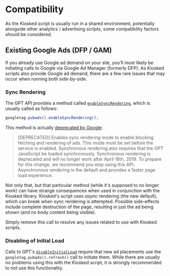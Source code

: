 # Compatibility

As the Kiosked script is usually run in a shared environment, potentially alongside other analytics / advertising scripts, some compatibility factors should be considered.

## Existing Google Ads (DFP / GAM)

If you already use Google ad demand on your site, you'll most likely be initiating calls to Google via Google Ad Manager (formerly DFP). As Kiosked scripts also provide Google ad demand, there are a few rare issues that may occur when running both side-by-side.

### Sync Rendering

The GPT API provides a method called [`enableSyncRendering`](https://developers.google.com/doubleclick-gpt/reference#googletag.PubAdsService_enableSyncRendering), which is usually called as follows:

```javascript
googletag.pubads().enableSyncRendering();
```

This method is actually [deprecated by Google](https://developers.google.com/doubleclick-gpt/reference#googletag.PubAdsService_enableSyncRendering):

> [DEPRECATED] Enables sync rendering mode to enable blocking fetching and rendering of ads. This mode must be set before the service is enabled. Synchronous rendering also requires that the GPT JavaScript be loaded synchronously. Synchronous rendering is deprecated and will no longer work after April 16th, 2019. To prepare for this change, we recommend you stop using this API. Asynchronous rendering is the default and provides a faster page load experience.

Not only that, but that particular method (while it's supposed to no longer work) can have strange consequences when used in conjunction with the Kiosked library. Kiosked's script uses _async_ rendering (the new default), which can break when sync rendering is attempted. Possible side-effects include complete destruction of the page, resulting in just the ad being shown (and no body content being visible).

Simply remove this call to resolve any issues related to use with Kiosked scripts.

### Disabling of Initial Load

Calls to GPT's [`disableInitialLoad`](https://developers.google.com/doubleclick-gpt/reference#googletag.PubAdsService_disableInitialLoad) require that new ad placements use the `googletag.pubads().refresh()` call to initiate them. While there are usually no problems using this with the Kiosked script, it is strongly recommended to not use this functionality.
